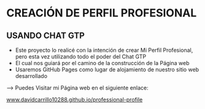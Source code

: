 # CREACIÓN DE PERFIL PROFESIONAL
## USANDO CHAT GTP

* Este proyecto lo realicé con la intención de crear Mi Perfil Profesional, pero esta vez utilizando todo el poder del Chat GTP
* El cual nos guiará por el camino de la construcción de la Página web
* Usaremos GitHub Pages como lugar de alojamiento de nuestro sitio web desarrollado

--> Puedes Visitar mi Página web en el siguiente enlace:

www.davidcarrillo10288.github.io/professional-profile

 
